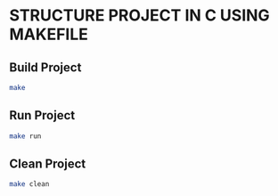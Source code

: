 # STRUCTURE PROJECT IN C USING MAKEFILE

## Build Project
```bash
make
```

## Run Project
```bash
make run
```

## Clean Project
```bash
make clean
```